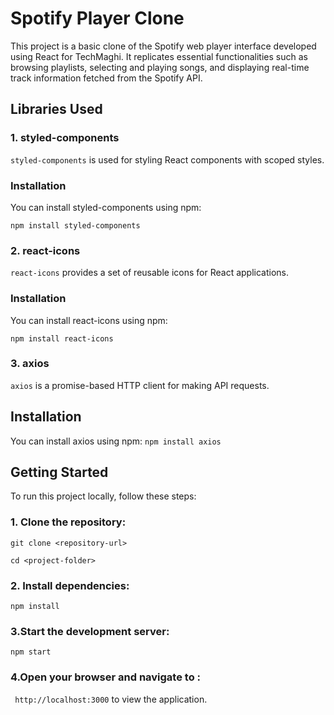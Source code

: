 #  Spotify Player Clone

This project is a basic clone of the Spotify web player interface developed using React for TechMaghi. It replicates essential functionalities such as browsing playlists, selecting and playing songs, and displaying real-time track information fetched from the Spotify API.



## Libraries Used
### 1. styled-components

`styled-components` is used for styling React components with scoped styles.

### Installation

You can install styled-components using npm:

 `npm install styled-components`



### 2. react-icons

`react-icons` provides a set of reusable icons for React applications.

### Installation
You can install react-icons using npm:



 `npm install react-icons`


### 3. axios

`axios` is a promise-based HTTP client for making API requests.

## Installation
You can install axios using npm:
 `npm install axios`

## Getting Started
To run this project locally, follow these steps:

### 1. Clone the repository:
 `git clone <repository-url>`

 `cd <project-folder>`

### 2. Install dependencies:

`npm install`

### 3.Start the development server:

`npm start`

### 4.Open your browser and navigate to :
` http://localhost:3000` to view the application.